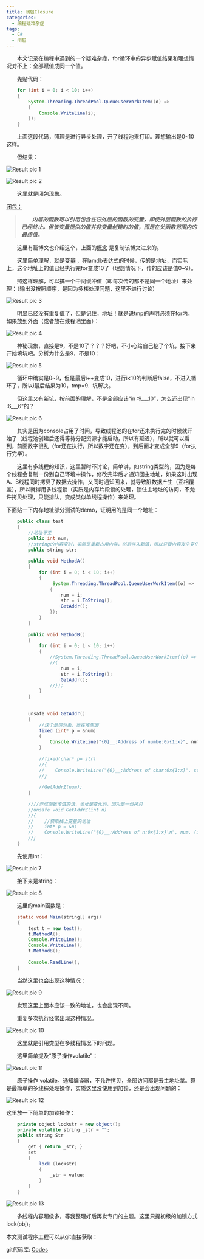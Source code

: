 ```yaml
---
title: 闭包Closure
categories:
  - 编程疑难杂症
tags:
  - C#
  - 闭包  
---
```

	
　　本文记录在编程中遇到的一个疑难杂症，for循环中的异步赋值结果和理想情况对不上：全部赋值成同一个值。

<!-- more -->
　　先贴代码：

``` java
    for (int i = 0; i < 10; i++)
    {
        System.Threading.ThreadPool.QueueUserWorkItem((o) =>
        {
            Console.WriteLine(i);
        });
    }
```

　　上面这段代码，照理是进行异步处理，开了线程池来打印。理想输出是0~10这样。

　　但结果：

![Result pic 1](/contentimg/5/1.png "实际输出1")

![Result pic 2](/contentimg/5/2.png "理想输出1")

　　这里就是闭包现象。

[闭包：](https://www.cnblogs.com/jiejie_peng/p/3701070.html)

>　　***内层的函数可以引用包含在它外层的函数的变量，即使外层函数的执行已经终止。但该变量提供的值并非变量创建时的值，而是在父函数范围内的最终值。***

　　这里有篇博文也介绍这个，上面的[概念](https://www.cnblogs.com/jiejie_peng/p/3701070.html) 是复制该博文过来的。

　　这里简单理解，就是变量i，在lamdb表达式的时候，传的是地址，而实际上，这个地址上的值已经执行完for变成10了（理想情况下，传的应该是值0~9）。

　　照这样理解，可以搞一个中间缓冲值（即每次传的都不是同一个地址）来处理：（输出没按照顺序，是因为多核处理问题，这里不进行讨论）

![Result pic 3](/contentimg/5/3.png "使用中间缓冲值")

　　明显已经没有重复值了，但是记住，地址！就是说tmp的声明必须在for内，如果放到外面（或者放在线程池里面）：

![Result pic 4](/contentimg/5/4.png "错误使用中间缓冲值")

　　神秘现象，直接是9，不是10了？？？好吧，不小心给自己挖了个坑，接下来开始填坑吧。分析为什么是9，不是10：

![Result pic 5](/contentimg/5/5.png "分析：错误使用中间缓冲值")

　　循环中确实是0~9，但是最后i++变成10，进行i&lt;10的判断后false，不进入循环了，所以i最后结果为10，tmp=9.  坑解决。

　　但这里又有新坑，按前面的理解，不是全部应该“in :9___10”，怎么还出现"in :6___6"的？

![Result pic 6](/contentimg/5/6.png "console占用较多的进程时间")

　　其实是因为console占用了时间，导致线程池的在for还未执行完的时候就开始了（线程池创建后还得等待分配资源才能启动，所以有延迟），所以就可以看到，前面数字很乱（for还在执行，所以数字还在变），到后面才变成全部9（for执行完毕）。

　　这里有多线程的知识，这里暂时不讨论，简单讲，如string类型的，因为是每个线程会复制一份到自己环境中操作，修改完毕后才通知回主地址，如果这时出现A、B线程同时拷贝了数据去操作，又同时通知回来，就导致脏数据产生（互相覆盖），所以就得用多线程锁（实质是内存片段锁的处理，锁住主地址的访问，不允许拷贝处理，只能排队，变成类似单线程操作）来处理。

下面贴一下内存地址部分测试的demo，证明用的是同一个地址：

``` java
    public class test
    {
        //地址不变
        public int num;
        //string的内容变时，实际是重新占用内存，然后存入新值，所以只要内容发生变化，内存肯定变
        public string str;
 
        public void MethodA()
        {
            for (int i = 0; i < 10; i++)
            {
                 System.Threading.ThreadPool.QueueUserWorkItem((o) =>
                {
                    num = i;
                    str = i.ToString();
                    GetAddr();
                });
            }
        }
 
        public void MethodB()
        {
            for (int i = 0; i < 10; i++)
            {
                //System.Threading.ThreadPool.QueueUserWorkItem((o) =>
                //{
                    num = i;
                    str = i.ToString();
                    GetAddr();
                //});
            }
        }
 
 
        unsafe void GetAddr()
        {
            //这个是类对象，放在堆里面
            fixed (int* p = &num)
            {
                Console.WriteLine("{0}__:Address of numbe:0x{1:x}", num, (int)p);
            }
 
            //fixed(char* p= str)
            //{
            //    Console.WriteLine("{0}__:Address of char:0x{1:x}", str, (int)p);
            //}
 
            //GetAddrZ(num);
        }
 
        ////弄成函数传值的话，地址是变化的，因为是一份拷贝
        //unsafe void GetAddrZ(int n)
        //{
        //    //获取栈上变量的地址
        //    int* p = &n;
        //    Console.WriteLine("{0}__:Address of n:0x{1:x}\n", num, (int)p);
        //}
    }
```

　　先使用int：

![Result pic 7](/contentimg/5/7.png "整数型地址情况")

　　接下来是string：

![Result pic 8](/contentimg/5/8.png "字符串地址情况")

　　这里的main函数是：

``` java
    static void Main(string[] args)
    {
        test t = new test();
        t.MethodA();
        Console.WriteLine();
        Console.WriteLine();
        t.MethodB();
 
        Console.ReadLine();
    }
```

　　当然这里也会出现这种情况：

![Result pic 9](/contentimg/5/9.png "代码执行顺序有变化")

　　发现这里上面本应该一致的地址，也会出现不同。

　　重复多次执行经常出现这种情况。

![Result pic 10](/contentimg/5/10.png "地址发生变化")

　　这里就是引用类型在多线程情况下的问题。

　　这里简单提及“原子操作volatile”：

![Result pic 11](/contentimg/5/11.png "原子操作volatile")

　　原子操作 volatile。通知编译器，不允许拷贝，全部访问都是去主地址拿。算是最简单的多线程处理操作，实质这里没使用到加锁，还是会出现问题的：

![Result pic 12](/contentimg/5/12.png "原子操作volatile出问题")

这里放一下简单的加锁操作：

``` java
    private object lockstr = new object();
    private volatile string _str = "";
    public string Str
    {
        get { return _str; }
        set
        {
            lock (lockstr)
            {
                _str = value;
            }
        }
    }
```

![Result pic 13](/contentimg/5/13.png "加锁操作情况")

　　多线程内容超级多，等我整理好后再发专门的主题。这里只提初级的加锁方式lock(obj)。


 本文测试程序工程可以从git直接获取：
 
 git代码库: [Codes](https://github.com/YaojiaxinPC/hexoblog/tree/master/TestClosure)
 